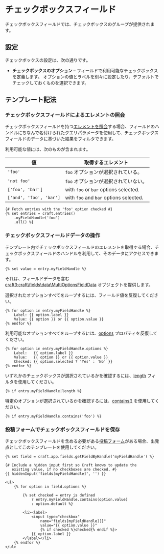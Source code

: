 # チェックボックスフィールド

チェックボックスフィールドでは、チェックボックスのグループが提供されます。

## 設定

チェックボックスの設定は、次の通りです。

* **チェックボックスのオプション** – フィールドで利用可能なチェックボックスを定義します。 オプションの値とラベルを別々に設定したり、デフォルトでチェックしておくものを選択できます。

## テンプレート記法

### チェックボックスフィールドによるエレメントの照会

チェックボックスフィールドを持つ[エレメントを照会](dev/element-queries/README.md)する場合、フィールドのハンドルにちなんで名付けられたクエリパラメータを使用して、チェックボックスフィールドのデータに基づいた結果をフィルタできます。

利用可能な値には、次のものが含まれます。

| 値                       | 取得するエレメント                              |
| ----------------------- | -------------------------------------- |
| `'foo'`                 | `foo` オプションが選択されている。                   |
| `'not foo'`             | `foo` オプションが選択されていない。                  |
| `['foo', 'bar']`        | with `foo` or `bar` options selected.  |
| `['and', 'foo', 'bar']` | with `foo` and `bar` options selected. |

```twig
{# Fetch entries with the 'foo' option checked #}
{% set entries = craft.entries()
    .myFieldHandle('foo')
    .all() %}
```

### チェックボックスフィールドデータの操作

テンプレート内でチェックボックスフィールドのエレメントを取得する場合、チェックボックスフィールドのハンドルを利用して、そのデータにアクセスできます。

```twig
{% set value = entry.myFieldHandle %}
```

それは、フィールドデータを含む <craft3:craft\fields\data\MultiOptionsFieldData> オブジェクトを提供します。

選択されたオプションすべてをループするには、フィールド値を反復してください。

```twig
{% for option in entry.myFieldHandle %}
    Label: {{ option.label }}
    Value: {{ option }} or {{ option.value }}
{% endfor %}
```

利用可能なオプションすべてをループするには、[options](craft3:craft\fields\data\MultiOptionsFieldData::getOptions()) プロパティを反復してください。

```twig
{% for option in entry.myFieldHandle.options %}
    Label:   {{ option.label }}
    Value:   {{ option }} or {{ option.value }}
    Checked: {{ option.selected ? 'Yes' : 'No' }}
{% endfor %}
```

いずれかのチェックボックスが選択されているかを確認するには、[length](https://twig.symfony.com/doc/2.x/filters/length.html) フィルタを使用してください。

```twig
{% if entry.myFieldHandle|length %}
```

特定のオプションが選択されているかを確認するには、[contains()](craft3:craft\fields\data\MultiOptionsFieldData::contains()) を使用してください。

```twig
{% if entry.myFieldHandle.contains('foo') %}
```

### 投稿フォームでチェックボックスフィールドを保存

チェックボックスフィールドを含める必要がある[投稿フォーム](dev/examples/entry-form.md)がある場合、出発点としてこのテンプレートを使用してください。

```twig
{% set field = craft.app.fields.getFieldByHandle('myFieldHandle') %}

{# Include a hidden input first so Craft knows to update the
   existing value, if no checkboxes are checked. #}
{{ hiddenInput('fields[myFieldHandle]', '') }}

<ul>
    {% for option in field.options %}

        {% set checked = entry is defined
            ? entry.myFieldHandle.contains(option.value)
            : option.default %}

        <li><label>
            <input type="checkbox"
                name="fields[myFieldHandle][]"
                value="{{ option.value }}"
                {% if checked %}checked{% endif %}>
            {{ option.label }}
        </label></li>
    {% endfor %}
</ul>
```
